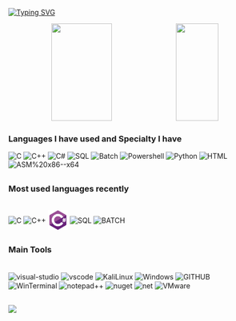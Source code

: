 [![Typing SVG](https://readme-typing-svg.herokuapp.com/?color=ffffff&size=50&center=true&vCenter=true&width=1000&lines=HI!++~_^;My+Name+is+CYBERWARE;Welcome+to+my+GITHUB+Repository;Have+Fun+With+My+Malware;And+Projects++:D)](https://git.io/typing-svg)

<div align="center">  
  <img width="49%" height="195px" src="https://github-readme-stats.vercel.app/api?username=CYBERWARE-SEGURITY&show_icons=true&count_private=true&hide_border=true&title_color=00bfbf&icon_color=00bfbf&text_color=c9d1d9&bg_color=0d1117"/> 
  <img width="41%" height="195px" src="https://github-readme-stats.vercel.app/api/top-langs/?username=CYBERWARE-SEGURITY&layout=compact&hide_border=true&title_color=00bfbf&text_color=00bfbf&bg_color=0d1117" />
</div>

### Languages ​​I have used and Specialty I have
![C](https://img.shields.io/badge/C-DOMINATED-blue)
![C++](https://img.shields.io/badge/C++-DOMINATED-blue)
![C#](https://img.shields.io/badge/C%23-DOMINATED-purple)
![SQL](https://img.shields.io/badge/SQL-Expert-orange)
![Batch](https://img.shields.io/badge/Batch-Expert-purple)
![Powershell](https://img.shields.io/badge/Powershell-Expert-lightblue)
![Python](https://img.shields.io/badge/Python-Expert-yellow)
![HTML](https://img.shields.io/badge/HTML-DOMINATED-red)
![ASM%20x86--x64](https://img.shields.io/badge/ASM%20x86--x64-Advanced-darkgreen)

##

### Most used languages ​​recently
<div style="display: inline_block"><br>
  <img align="center" alt="C" height="40" width="40" src="https://cdn.jsdelivr.net/gh/devicons/devicon@latest/icons/c/c-original.svg">
  <img align="center" alt="C++" height="40" width="40" src="https://cdn.jsdelivr.net/gh/devicons/devicon@latest/icons/cplusplus/cplusplus-original.svg">
  <img align="center" alt="C#" height="40" width="40" src="https://raw.githubusercontent.com/devicons/devicon/master/icons/csharp/csharp-original.svg">
  <img align="center" alt="SQL" height="40" width="40" src="https://cdn.icon-icons.com/icons2/2107/PNG/512/file_type_sql_icon_130152.png">
  <img align="center" alt="BATCH" height="40" width="40" src="https://cdn.icon-icons.com/icons2/191/PNG/256/bat_file_23142.png">
</div>

##

### Main Tools
<div style="display: inline_block"><br>
  <img align="center" alt="visual-studio" height="40" width="40" src="https://cdn.icon-icons.com/icons2/195/PNG/256/Visual_Studio_23517.png">
    <img align="center" alt="vscode" height="50" width="50" src="https://cdn.icon-icons.com/icons2/3053/PNG/512/microsoft_visual_studio_code_alt_macos_bigsur_icon_189955.png">
    <img align="center" alt="KaliLinux" height="40" width="40" src="https://cdn.icon-icons.com/icons2/46/PNG/128/linux_penguin_animal_9362.png">
    <img align="center" alt="Windows" height="40" width="40" src="https://cdn.icon-icons.com/icons2/5/PNG/256/windows_284.png">
    <img align="center" alt="GITHUB" height="40" width="40" src="https://cdn.icon-icons.com/icons2/936/PNG/512/github-logo_icon-icons.com_73546.png">
    <img align="center" alt="WinTerminal" height="40" width="40" src="https://cdn.icon-icons.com/icons2/3266/PNG/512/terminal_box_icon_207302.png">
    <img align="center" alt="notepad++" height="40" width="40" src="https://cdn.icon-icons.com/icons2/153/PNG/256/notepad_21851.png">
    <img align="center" alt="nuget" height="40" width="40" src="https://cdn.icon-icons.com/icons2/2107/PNG/512/file_type_nuget_icon_130294.png">
    <img align="center" alt="net" height="40" width="40" src="https://cdn.icon-icons.com/icons2/2415/PNG/512/dot_net_plain_wordmark_logo_icon_146545.png">
    <img align="center" alt="VMware" height="40" width="40" src="https://cdn.icon-icons.com/icons2/195/PNG/256/VMware_23516.png">
</div>
  
  ##
 
<div> 
  <a href="https://www.youtube.com/@CYBERWARE-TECH" target="_blank"><img src="https://img.shields.io/badge/YouTube-FF0000?style=for-the-badge&logo=youtube&logoColor=white" target="_blank"></a>
</div>
